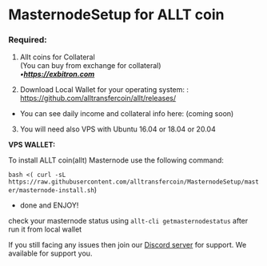 # MasternodeSetup for ALLT coin

### Required:

1. Allt coins for Collateral <br>
(You can buy from exchange for collateral) <br>
***•https://exbitron.com <br>***

2. Download Local Wallet for your operating system: : https://github.com/alltransfercoin/allt/releases/

- You can see daily income and collateral info here: (coming soon)

3. You will need also VPS with Ubuntu 16.04 or 18.04 or 20.04

**VPS WALLET:**

To install ALLT coin(allt) Masternode use the following command:

`bash <( curl -sL https://raw.githubusercontent.com/alltransfercoin/MasternodeSetup/master/masternode-install.sh`)

- done and ENJOY!

check your masternode status using `allt-cli getmasternodestatus` after run it from local wallet

If you still facing any issues then join our <a href="https://discordapp.com/invite/zZ6T8SSRZd">Discord server</a>  for support. We available for support you.
